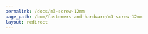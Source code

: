 ```yaml
---
permalink: /docs/m3-screw-12mm
page_path: /bom/fasteners-and-hardware/m3-screw-12mm
layout: redirect
---
```

